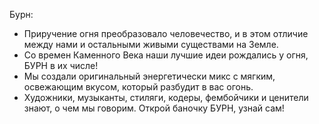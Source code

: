 Бурн:
- Приручение огня преобразовало человечество, и в этом отличие между нами и остальными живыми существами на Земле.
- Со времен Каменного Века наши лучшие идеи рождались у огня, БУРН в их числе!
- Мы создали оригинальный энергетически микс с мягким, освежающим вкусом, который разбудит в вас огонь.
- Художники, музыканты, стиляги, кодеры, фембойчики и ценители знают, о чем мы говорим. Открой баночку БУРН, узнай сам!